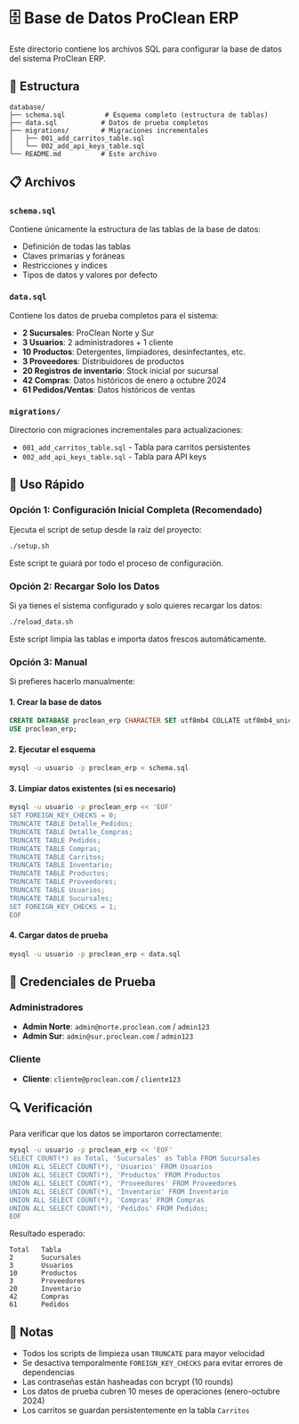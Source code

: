 # 🗄️ Base de Datos ProClean ERP

Este directorio contiene los archivos SQL para configurar la base de datos del sistema ProClean ERP.

## 📁 Estructura

```
database/
├── schema.sql          # Esquema completo (estructura de tablas)
├── data.sql           # Datos de prueba completos
├── migrations/        # Migraciones incrementales
│   ├── 001_add_carritos_table.sql
│   └── 002_add_api_keys_table.sql
└── README.md          # Este archivo
```

## 📋 Archivos

### `schema.sql`
Contiene únicamente la estructura de las tablas de la base de datos:
- Definición de todas las tablas
- Claves primarias y foráneas
- Restricciones y índices
- Tipos de datos y valores por defecto

### `data.sql`
Contiene los datos de prueba completos para el sistema:
- **2 Sucursales**: ProClean Norte y Sur
- **3 Usuarios**: 2 administradores + 1 cliente
- **10 Productos**: Detergentes, limpiadores, desinfectantes, etc.
- **3 Proveedores**: Distribuidores de productos
- **20 Registros de inventario**: Stock inicial por sucursal
- **42 Compras**: Datos históricos de enero a octubre 2024
- **61 Pedidos/Ventas**: Datos históricos de ventas

### `migrations/`
Directorio con migraciones incrementales para actualizaciones:
- `001_add_carritos_table.sql` - Tabla para carritos persistentes
- `002_add_api_keys_table.sql` - Tabla para API keys

## 🚀 Uso Rápido

### Opción 1: Configuración Inicial Completa (Recomendado)
Ejecuta el script de setup desde la raíz del proyecto:
```bash
./setup.sh
```
Este script te guiará por todo el proceso de configuración.

### Opción 2: Recargar Solo los Datos
Si ya tienes el sistema configurado y solo quieres recargar los datos:
```bash
./reload_data.sh
```
Este script limpia las tablas e importa datos frescos automáticamente.

### Opción 3: Manual
Si prefieres hacerlo manualmente:

#### 1. Crear la base de datos
```sql
CREATE DATABASE proclean_erp CHARACTER SET utf8mb4 COLLATE utf8mb4_unicode_ci;
USE proclean_erp;
```

#### 2. Ejecutar el esquema
```bash
mysql -u usuario -p proclean_erp < schema.sql
```

#### 3. Limpiar datos existentes (si es necesario)
```bash
mysql -u usuario -p proclean_erp << 'EOF'
SET FOREIGN_KEY_CHECKS = 0;
TRUNCATE TABLE Detalle_Pedidos;
TRUNCATE TABLE Detalle_Compras;
TRUNCATE TABLE Pedidos;
TRUNCATE TABLE Compras;
TRUNCATE TABLE Carritos;
TRUNCATE TABLE Inventario;
TRUNCATE TABLE Productos;
TRUNCATE TABLE Proveedores;
TRUNCATE TABLE Usuarios;
TRUNCATE TABLE Sucursales;
SET FOREIGN_KEY_CHECKS = 1;
EOF
```

#### 4. Cargar datos de prueba
```bash
mysql -u usuario -p proclean_erp < data.sql
```

## 👤 Credenciales de Prueba

### Administradores
- **Admin Norte**: `admin@norte.proclean.com` / `admin123`
- **Admin Sur**: `admin@sur.proclean.com` / `admin123`

### Cliente
- **Cliente**: `cliente@proclean.com` / `cliente123`

## 🔍 Verificación

Para verificar que los datos se importaron correctamente:

```bash
mysql -u usuario -p proclean_erp << 'EOF'
SELECT COUNT(*) as Total, 'Sucursales' as Tabla FROM Sucursales
UNION ALL SELECT COUNT(*), 'Usuarios' FROM Usuarios
UNION ALL SELECT COUNT(*), 'Productos' FROM Productos
UNION ALL SELECT COUNT(*), 'Proveedores' FROM Proveedores
UNION ALL SELECT COUNT(*), 'Inventario' FROM Inventario
UNION ALL SELECT COUNT(*), 'Compras' FROM Compras
UNION ALL SELECT COUNT(*), 'Pedidos' FROM Pedidos;
EOF
```

Resultado esperado:
```
Total   Tabla
2       Sucursales
3       Usuarios
10      Productos
3       Proveedores
20      Inventario
42      Compras
61      Pedidos
```

## 📝 Notas

- Todos los scripts de limpieza usan `TRUNCATE` para mayor velocidad
- Se desactiva temporalmente `FOREIGN_KEY_CHECKS` para evitar errores de dependencias
- Las contraseñas están hasheadas con bcrypt (10 rounds)
- Los datos de prueba cubren 10 meses de operaciones (enero-octubre 2024)
- Los carritos se guardan persistentemente en la tabla `Carritos`

